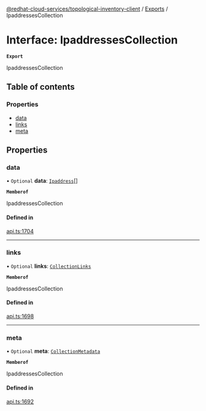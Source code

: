 [@redhat-cloud-services/topological-inventory-client](../README.md) / [Exports](../modules.md) / IpaddressesCollection

# Interface: IpaddressesCollection

**`Export`**

IpaddressesCollection

## Table of contents

### Properties

- [data](IpaddressesCollection.md#data)
- [links](IpaddressesCollection.md#links)
- [meta](IpaddressesCollection.md#meta)

## Properties

### data

• `Optional` **data**: [`Ipaddress`](Ipaddress.md)[]

**`Memberof`**

IpaddressesCollection

#### Defined in

[api.ts:1704](https://github.com/RedHatInsights/javascript-clients/blob/main/packages/topological-inventory/api.ts#L1704)

___

### links

• `Optional` **links**: [`CollectionLinks`](CollectionLinks.md)

**`Memberof`**

IpaddressesCollection

#### Defined in

[api.ts:1698](https://github.com/RedHatInsights/javascript-clients/blob/main/packages/topological-inventory/api.ts#L1698)

___

### meta

• `Optional` **meta**: [`CollectionMetadata`](CollectionMetadata.md)

**`Memberof`**

IpaddressesCollection

#### Defined in

[api.ts:1692](https://github.com/RedHatInsights/javascript-clients/blob/main/packages/topological-inventory/api.ts#L1692)
